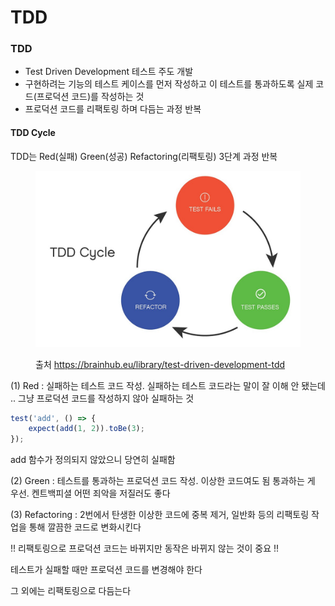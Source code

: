 # TDD

### TDD

* Test Driven Development 테스트 주도 개발
* 구현하려는 기능의 테스트 케이스를 먼저 작성하고 이 테스트를 통과하도록 실제 코드(프로덕션 코드)를 작성하는 것
* 프로덕션 코드를 리팩토링 하며 다듬는 과정 반복

#### TDD Cycle

TDD는 Red(실패) Green(성공) Refactoring(리팩토링) 3단계 과정 반복

<figure><img src="../.gitbook/assets/627938f23cc6dc07b69e22a7_test-driven-development-tdd-cycle.jpeg" alt=""><figcaption><p>출처 <a href="https://brainhub.eu/library/test-driven-development-tdd">https://brainhub.eu/library/test-driven-development-tdd</a></p></figcaption></figure>

(1) Red : 실패하는 테스트 코드 작성. 실패하는 테스트 코드라는 말이 잘 이해 안 됐는데 .. 그냥 프로덕션 코드를 작성하지 않아 실패하는 것

```sample.test.ts
test('add', () => {
    expect(add(1, 2)).toBe(3);
});
```

add 함수가 정의되지 않았으니 당연히 실패함

(2) Green : 테스트를 통과하는 프로덕션 코드 작성. 이상한 코드여도 됨 통과하는 게 우선. 켄트백피셜 어떤 죄악을 저질러도 좋다

(3) Refactoring : 2번에서 탄생한 이상한 코드에 중복 제거, 일반화 등의 리팩토링 작업을 통해 깔끔한 코드로 변화시킨다

!! 리팩토링으로 프로덕션 코드는 바뀌지만 동작은 바뀌지 않는 것이 중요 !!

테스트가 실패할 때만 프로덕션 코드를 변경해야 한다

그 외에는 리팩토링으로 다듬는다
